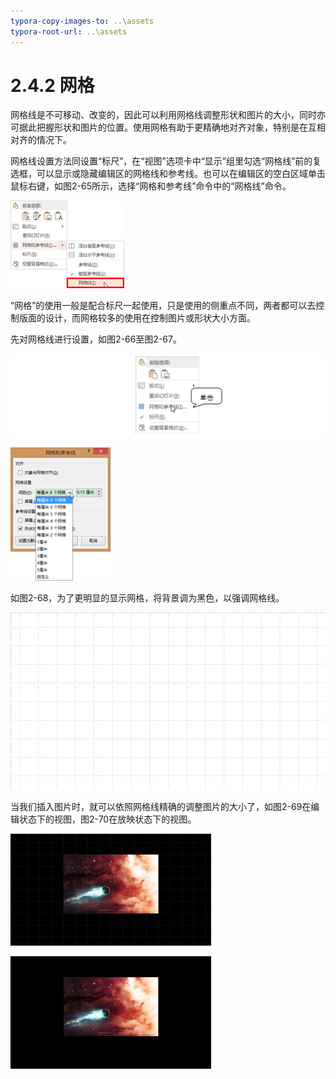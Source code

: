 ```yaml
---
typora-copy-images-to: ..\assets
typora-root-url: ..\assets
---
```


# 2.4.2  网格

网格线是不可移动、改变的，因此可以利用网格线调整形状和图片的大小，同时亦可据此把握形状和图片的位置。使用网格有助于更精确地对齐对象，特别是在互相对齐的情况下。

网格线设置方法同设置“标尺”，在“视图”选项卡中“显示”组里勾选“网格线”前的复选框，可以显示或隐藏编辑区的网格线和参考线。也可以在编辑区的空白区域单击鼠标右键，如图2-65所示，选择“网格和参考线”命令中的“网格线”命令。

![&#x56FE;2-65](../../../.gitbook/assets/clip_image002-1565864425016.png)

“网格”的使用一般是配合标尺一起使用，只是使用的侧重点不同，两者都可以去控制版面的设计，而网格较多的使用在控制图片或形状大小方面。

先对网格线进行设置，如图2-66至图2-67。

![&#x56FE;2-66](../../../.gitbook/assets/1565864437204.png)

![&#x56FE;2-67](../../../.gitbook/assets/clip_image002-1565864465162.png)

如图2-68，为了更明显的显示网格，将背景调为黑色，以强调网格线。

![&#x56FE;2-68](../../../.gitbook/assets/clip_image004-1565864473781.png)

当我们插入图片时，就可以依照网格线精确的调整图片的大小了，如图2-69在编辑状态下的视图，图2-70在放映状态下的视图。

![&#x56FE;2-69](../../../.gitbook/assets/clip_image006-1565864511680.png)

![&#x56FE;2-70](../../../.gitbook/assets/clip_image008-1565864518511.png)

